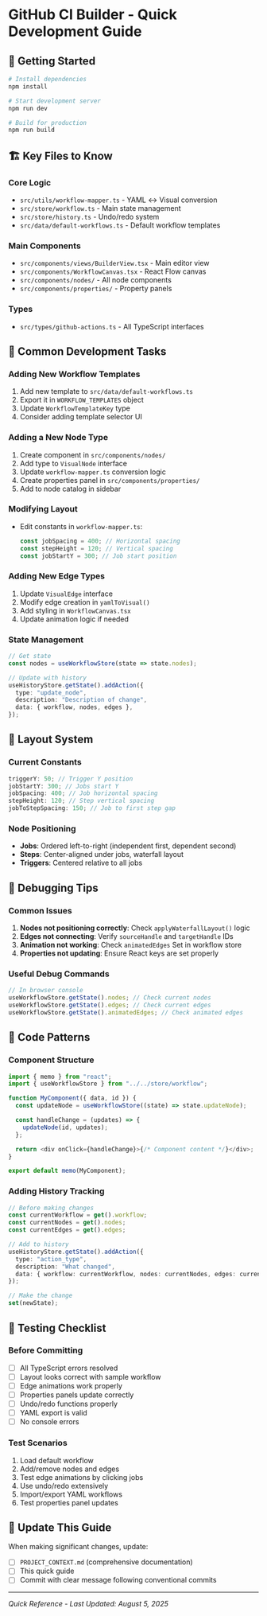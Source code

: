 # GitHub CI Builder - Quick Development Guide

## 🚀 Getting Started

```bash
# Install dependencies
npm install

# Start development server
npm run dev

# Build for production
npm run build
```

## 🏗️ Key Files to Know

### Core Logic

- `src/utils/workflow-mapper.ts` - YAML ↔ Visual conversion
- `src/store/workflow.ts` - Main state management
- `src/store/history.ts` - Undo/redo system
- `src/data/default-workflows.ts` - Default workflow templates

### Main Components

- `src/components/views/BuilderView.tsx` - Main editor view
- `src/components/WorkflowCanvas.tsx` - React Flow canvas
- `src/components/nodes/` - All node components
- `src/components/properties/` - Property panels

### Types

- `src/types/github-actions.ts` - All TypeScript interfaces

## 🎯 Common Development Tasks

### Adding New Workflow Templates

1. Add new template to `src/data/default-workflows.ts`
2. Export it in `WORKFLOW_TEMPLATES` object
3. Update `WorkflowTemplateKey` type
4. Consider adding template selector UI

### Adding a New Node Type

1. Create component in `src/components/nodes/`
2. Add type to `VisualNode` interface
3. Update `workflow-mapper.ts` conversion logic
4. Create properties panel in `src/components/properties/`
5. Add to node catalog in sidebar

### Modifying Layout

- Edit constants in `workflow-mapper.ts`:
  ```typescript
  const jobSpacing = 400; // Horizontal spacing
  const stepHeight = 120; // Vertical spacing
  const jobStartY = 300; // Job start position
  ```

### Adding New Edge Types

1. Update `VisualEdge` interface
2. Modify edge creation in `yamlToVisual()`
3. Add styling in `WorkflowCanvas.tsx`
4. Update animation logic if needed

### State Management

```typescript
// Get state
const nodes = useWorkflowStore(state => state.nodes);

// Update with history
useHistoryStore.getState().addAction({
  type: "update_node",
  description: "Description of change",
  data: { workflow, nodes, edges },
});
```

## 🎨 Layout System

### Current Constants

```typescript
triggerY: 50; // Trigger Y position
jobStartY: 300; // Jobs start Y
jobSpacing: 400; // Job horizontal spacing
stepHeight: 120; // Step vertical spacing
jobToStepSpacing: 150; // Job to first step gap
```

### Node Positioning

- **Jobs**: Ordered left-to-right (independent first, dependent second)
- **Steps**: Center-aligned under jobs, waterfall layout
- **Triggers**: Centered relative to all jobs

## 🔧 Debugging Tips

### Common Issues

1. **Nodes not positioning correctly**: Check `applyWaterfallLayout()` logic
2. **Edges not connecting**: Verify `sourceHandle` and `targetHandle` IDs
3. **Animation not working**: Check `animatedEdges` Set in workflow store
4. **Properties not updating**: Ensure React keys are set properly

### Useful Debug Commands

```javascript
// In browser console
useWorkflowStore.getState().nodes; // Check current nodes
useWorkflowStore.getState().edges; // Check current edges
useWorkflowStore.getState().animatedEdges; // Check animated edges
```

## 📝 Code Patterns

### Component Structure

```typescript
import { memo } from "react";
import { useWorkflowStore } from "../../store/workflow";

function MyComponent({ data, id }) {
  const updateNode = useWorkflowStore((state) => state.updateNode);

  const handleChange = (updates) => {
    updateNode(id, updates);
  };

  return <div onClick={handleChange}>{/* Component content */}</div>;
}

export default memo(MyComponent);
```

### Adding History Tracking

```typescript
// Before making changes
const currentWorkflow = get().workflow;
const currentNodes = get().nodes;
const currentEdges = get().edges;

// Add to history
useHistoryStore.getState().addAction({
  type: "action_type",
  description: "What changed",
  data: { workflow: currentWorkflow, nodes: currentNodes, edges: currentEdges },
});

// Make the change
set(newState);
```

## 🎯 Testing Checklist

### Before Committing

- [ ] All TypeScript errors resolved
- [ ] Layout looks correct with sample workflow
- [ ] Edge animations work properly
- [ ] Properties panels update correctly
- [ ] Undo/redo functions properly
- [ ] YAML export is valid
- [ ] No console errors

### Test Scenarios

1. Load default workflow
2. Add/remove nodes and edges
3. Test edge animations by clicking jobs
4. Use undo/redo extensively
5. Import/export YAML workflows
6. Test properties panel updates

## 🔄 Update This Guide

When making significant changes, update:

- [ ] `PROJECT_CONTEXT.md` (comprehensive documentation)
- [ ] This quick guide
- [ ] Commit with clear message following conventional commits

---

_Quick Reference - Last Updated: August 5, 2025_
